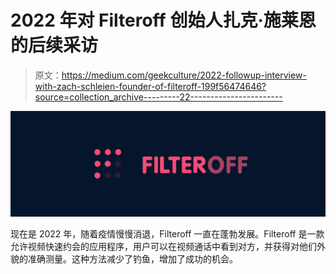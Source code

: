 # 2022 年对 Filteroff 创始人扎克·施莱恩的后续采访

> 原文：<https://medium.com/geekculture/2022-followup-interview-with-zach-schleien-founder-of-filteroff-199f56474646?source=collection_archive---------22----------------------->

![](img/7770d232dc33fdf3c5a079535887e34e.png)

现在是 2022 年，随着疫情慢慢消退，Filteroff 一直在蓬勃发展。Filteroff 是一款允许视频快速约会的应用程序，用户可以在视频通话中看到对方，并获得对他们外貌的准确测量。这种方法减少了钓鱼，增加了成功的机会。